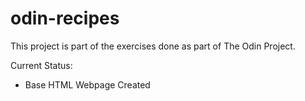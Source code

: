 # odin-recipes

This project is part of the exercises done as part of The Odin Project. 

Current Status:
- Base HTML Webpage Created